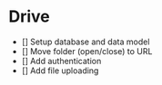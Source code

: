 # Drive

- [] Setup database and data model
- [] Move folder (open/close) to URL
- [] Add authentication
- [] Add file uploading
